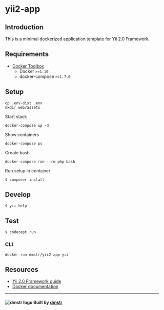 yii2-app
========

## Introduction

This is a minimal dockerized application template for Yii 2.0 Framework.

## Requirements

- [Docker Toolbox](https://www.docker.com/products/docker-toolbox)
  - Docker `>=1.10`
  - docker-compose `>=1.7.0`

## Setup

    cp .env-dist .env
    mkdir web/assets

Start stack

    docker-compose up -d

Show containers

    docker-compose ps

Create bash    
    
    docker-compose run --rm php bash

Run setup in container    
    
    $ composer install

## Develop

    $ yii help
      
## Test
      
    $ codecept run      
    
### CLI
    
    docker run dmstr/yii2-app yii

## Resources
    
- [Yii 2.0 Framework guide](http://www.yiiframework.com/doc-2.0/guide-index.html)
- [Docker documentation](https://docs.docker.com)
    
---

#### ![dmstr logo](http://t.phundament.com/dmstr-16-cropped.png) Built by [dmstr](http://diemeisterei.de)
    